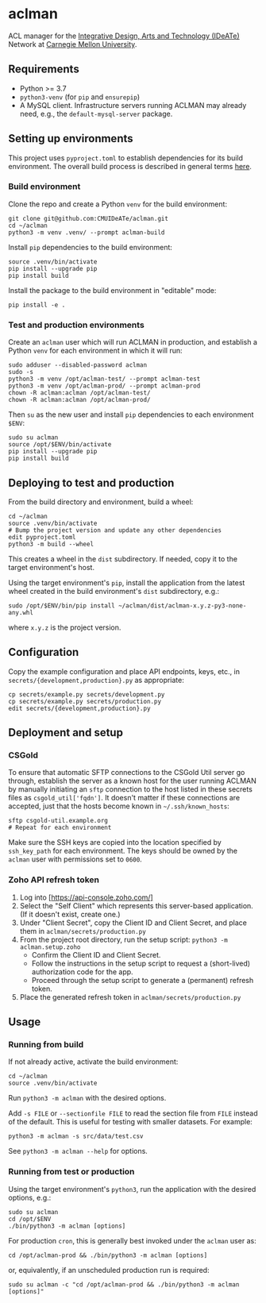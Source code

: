 # aclman

ACL manager for
the [Integrative Design, Arts and Technology (IDeATe)](https://ideate.cmu.edu/) Network
at [Carnegie Mellon University](https://www.cmu.edu/).

## Requirements

* Python >= 3.7
* `python3-venv` (for `pip` and `ensurepip`)
* A MySQL client.  Infrastructure servers running ACLMAN may already need,
  e.g., the `default-mysql-server` package.

## Setting up environments

This project uses `pyproject.toml` to establish dependencies for its build
environment.  The overall build process is described in general terms
[here](https://pip.pypa.io/en/stable/reference/build-system/pyproject-toml/).

### Build environment

Clone the repo and create a Python `venv` for the build environment:
```
git clone git@github.com:CMUIDeATe/aclman.git
cd ~/aclman
python3 -m venv .venv/ --prompt aclman-build
```

Install `pip` dependencies to the build environment:
```
source .venv/bin/activate
pip install --upgrade pip
pip install build
```

Install the package to the build environment in "editable" mode:
```
pip install -e .
```

### Test and production environments

Create an `aclman` user which will run ACLMAN in production, and establish a
Python `venv` for each environment in which it will run:
```
sudo adduser --disabled-password aclman
sudo -s
python3 -m venv /opt/aclman-test/ --prompt aclman-test
python3 -m venv /opt/aclman-prod/ --prompt aclman-prod
chown -R aclman:aclman /opt/aclman-test/
chown -R aclman:aclman /opt/aclman-prod/
```

Then `su` as the new user and install `pip` dependencies to each environment
`$ENV`:
```
sudo su aclman
source /opt/$ENV/bin/activate
pip install --upgrade pip
pip install build
```

## Deploying to test and production

From the build directory and environment, build a wheel:
```
cd ~/aclman
source .venv/bin/activate
# Bump the project version and update any other dependencies
edit pyproject.toml
python3 -m build --wheel
```
This creates a wheel in the `dist` subdirectory.  If needed, copy it to the
target environment's host.

Using the target environment's `pip`, install the application from the latest
wheel created in the build environment's `dist` subdirectory, e.g.:
```
sudo /opt/$ENV/bin/pip install ~/aclman/dist/aclman-x.y.z-py3-none-any.whl
```
where `x.y.z` is the project version.

## Configuration

Copy the example configuration and place API endpoints, keys, etc., in
`secrets/{development,production}.py` as appropriate:
```
cp secrets/example.py secrets/development.py
cp secrets/example.py secrets/production.py
edit secrets/{development,production}.py
```

## Deployment and setup

### CSGold
To ensure that automatic SFTP connections to the CSGold Util server go through,
establish the server as a known host for the user running ACLMAN
by manually initiating an `sftp` connection to
the host listed in these secrets files as `csgold_util['fqdn']`.
It doesn't matter if these connections are accepted,
just that the hosts become known in `~/.ssh/known_hosts`:
```
sftp csgold-util.example.org
# Repeat for each environment
```

Make sure the SSH keys are copied into the location specified by `ssh_key_path`
for each environment.  The keys should be owned by the `aclman` user with
permissions set to `0600`.

### Zoho API refresh token
1. Log into [https://api-console.zoho.com/]
2. Select the "Self Client" which represents this server-based application.
   (If it doesn't exist, create one.)
3. Under "Client Secret", copy the Client ID and Client Secret, and place them
   in `aclman/secrets/production.py`
4. From the project root directory, run the setup script:
   `python3 -m aclman.setup.zoho`
    - Confirm the Client ID and Client Secret.
    - Follow the instructions in the setup script to request a (short-lived)
      authorization code for the app.
    - Proceed through the setup script to generate a (permanent) refresh token.
5. Place the generated refresh token in `aclman/secrets/production.py`

## Usage

### Running from build

If not already active, activate the build environment:
```
cd ~/aclman
source .venv/bin/activate
```

Run `python3 -m aclman` with the desired options.

Add `-s FILE` or `--sectionfile FILE` to read the section file from `FILE`
instead of the default.  This is useful for testing with smaller datasets.  For
example:
```
python3 -m aclman -s src/data/test.csv
```

See `python3 -m aclman --help` for options.

### Running from test or production

Using the target environment's `python3`, run the application with the desired
options, e.g.:
```
sudo su aclman
cd /opt/$ENV
./bin/python3 -m aclman [options]
```

For production `cron`, this is generally best invoked under the `aclman` user as:
```
cd /opt/aclman-prod && ./bin/python3 -m aclman [options]
```
or, equivalently, if an unscheduled production run is required:
```
sudo su aclman -c "cd /opt/aclman-prod && ./bin/python3 -m aclman [options]"
```
